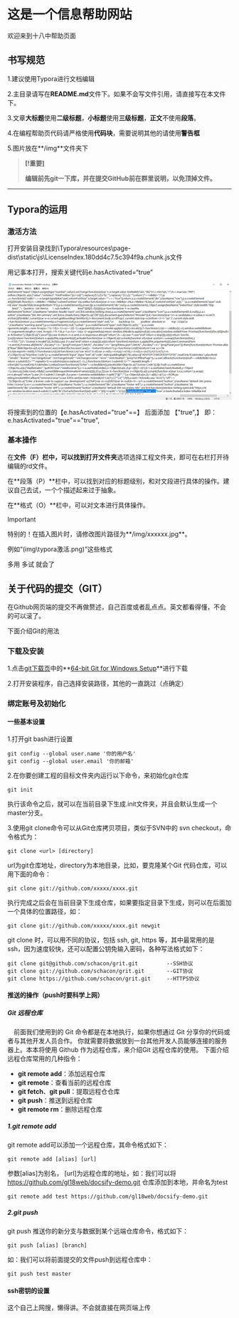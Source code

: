 

# 这是一个信息帮助网站

欢迎来到十八中帮助页面

## 书写规范

1.建议使用Typora进行文档编辑

2.主目录请写在**README.md**文件下。如果不会写文件引用，请直接写在本文件下。

3.文章**大标题**使用**二级标题**，**小标题**使用**三级标题**，**正文**不使用**段落**。

4.在编程帮助页代码请严格使用**代码块**，需要说明其他的请使用**警告框**

5.图片放在**/img**文件夹下

> **[!重要]**
>
> **编辑前先git一下库，并在提交GitHub前在群里说明，以免顶掉文件。**



------

## Typora的运用

### 激活方法

打开安装目录找到\Typora\resources\page-dist\static\js\LicenseIndex.180dd4c7.5c394f9a.chunk.js文件

用记事本打开，搜索关键代码e.hasActivated=“true”

![typora激活](img\typora激活.png)

将搜索到的位置的【e.hasActivated="true"==】 后面添加 【"true",】
即：e.hasActivated="true"=="true",

### 基本操作

在**文件（F）**栏中，可以找到**打开文件夹**选项选择工程文件夹，即可在右栏打开待编辑的rd文件。

在**段落（P）**栏中，可以找到对应的标题级别，和对文段进行具体的操作。建议自己去试，一个个描述起来过于抽象。

在**格式（O）**栏中，可以对文本进行具体操作。

> [!IMPORTANT]
>
> 特别的！在插入图片时，请修改图片路径为**/img/xxxxxx.jpg**。
>
> 例如“(img\typora激活.png)”这些格式

多用 多试 就会了

## 关于代码的提交（GIT）

在Github网页端的提交不再做赘述，自己百度或者乱点点。英文都看得懂，不会的可以滚了。

下面介绍Git的用法

### 下载及安装

1.点击[git下载页](https://git-scm.com/download/win)中的**[64-bit Git for Windows Setup](https://github.com/git-for-windows/git/releases/download/v2.44.0.windows.1/Git-2.44.0-64-bit.exe)**进行下载

2.打开安装程序，自己选择安装路径，其他的一直跳过（点确定）

### 绑定账号及初始化

#### 一些基本设置

1.打开git bash进行设置

```git bash
git config --global user.name '你的用户名'
git config --global user.email '你的邮箱'
```

2.在你要创建工程的目标文件夹内运行以下命令，来初始化git仓库

```git bash
git init
```

执行该命令之后，就可以在当前目录下生成.init文件夹，并且会默认生成一个master分支。

3.使用git clone命令可以从Git仓库拷贝项目，类似于SVN中的 svn checkout，命令格式为：

```
git clone <url> [directory]
```

url为git仓库地址，directory为本地目录，比如，要克隆某个Git 代码仓库，可以用下面的命令：

```
git clone git://github.com/xxxxx/xxxx.git
```

执行完成之后会在当前目录下生成仓库，如果要指定目录下生成，则可以在后面加一个具体的位置路径，如：

```
git clone git://github.com/xxxxx/xxxx.git newgit
```

 git clone 时，可以用不同的协议，包括 ssh, git, https 等，其中最常用的是 ssh，因为速度较快，还可以配置公钥免输入密码，各种写法格式如下：

```
git clone git@github.com/schacon/grit.git         --SSH协议
git clone git://github.com/schacon/grit.git       --GIT协议
git clone https://github.com/schacon/grit.git     --HTTPS协议
```

#### 推送的操作（push时要科学上网）

##### Git 远程仓库

 前面我们使用到的 Git 命令都是在本地执行，如果你想通过 Git 分享你的代码或者与其他开发人员合作。 你就需要将数据放到一台其他开发人员能够连接的服务器上。本本将使用 Github 作为远程仓库，来介绍Git 远程仓库的使用。
下面介绍远程仓库常用的几种指令：

- **git remote add**：添加远程仓库
- **git remote**：查看当前的远程仓库
- **git fetch**、**git pull**：提取远程仓仓库
- **git push**：推送到远程仓库
- **git remote rm**：删除远程仓库

##### 1.**git remote add**

git remote add可以添加一个远程仓库，其命令格式如下：

```
git remote add [alias] [url]
```

参数[alias]为别名， [url]为远程仓库的地址，如：我们可以将  https://github.com/gl18web/docsify-demo.git   仓库添加到本地，并命名为test

```
git remote add test https://github.com/gl18web/docsify-demo.git
```

##### 2.git push

git push 推送你的新分支与数据到某个远端仓库命令，格式如下：

```
git push [alias] [branch]
```

如：我们可以将前面提交的文件push到远程仓库中：

```
git push test master
```

#### ssh密钥的设置

这个自己上网搜，懒得讲。不会就直接在网页端上传
